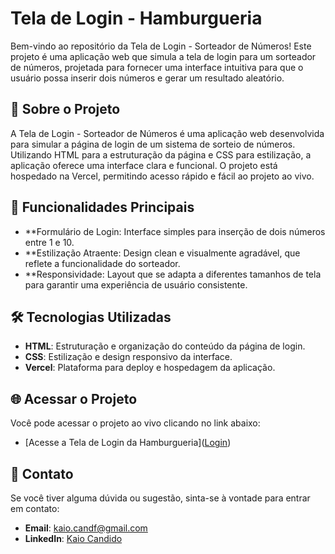 # Tela de Login - Hamburgueria

Bem-vindo ao repositório da Tela de Login - Sorteador de Números! Este projeto é uma aplicação web que simula a tela de login para um sorteador de números, projetada para fornecer uma interface intuitiva para que o usuário possa inserir dois números e gerar um resultado aleatório.

## 🚀 Sobre o Projeto

A Tela de Login - Sorteador de Números é uma aplicação web desenvolvida para simular a página de login de um sistema de sorteio de números. Utilizando HTML para a estruturação da página e CSS para estilização, a aplicação oferece uma interface clara e funcional. O projeto está hospedado na Vercel, permitindo acesso rápido e fácil ao projeto ao vivo.

## 🌟 Funcionalidades Principais

- **Formulário de Login: Interface simples para inserção de dois números entre 1 e 10.
- **Estilização Atraente: Design clean e visualmente agradável, que reflete a funcionalidade do sorteador.
- **Responsividade: Layout que se adapta a diferentes tamanhos de tela para garantir uma experiência de usuário consistente.

## 🛠 Tecnologias Utilizadas

- **HTML**: Estruturação e organização do conteúdo da página de login.
- **CSS**: Estilização e design responsivo da interface.
- **Vercel**: Plataforma para deploy e hospedagem da aplicação.

## 🌐 Acessar o Projeto

Você pode acessar o projeto ao vivo clicando no link abaixo:

- [Acesse a Tela de Login da Hamburgueria](<a href="https://login-hamburger.vercel.app/" target="_blank">Login</a>)

## 💬 Contato

Se você tiver alguma dúvida ou sugestão, sinta-se à vontade para entrar em contato:

- **Email**: [kaio.candf@gmail.com](mailto:kaio.candf@gmail.com)
- **LinkedIn**: [Kaio Candido](https://www.linkedin.com/in/kaio-candido-9813b0285/)

